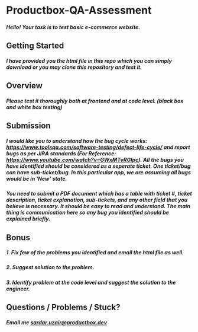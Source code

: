 # Productbox-QA-Assessment

##### Hello! Your task is to test basic e-commerce website.
## Getting Started

##### I have provided you the html file in this repo which you can simply download or you may clone this repository and test it.

## Overview

##### Please test it thoroughly both at frontend and at code level. (black box and white box testing)

## Submission

##### I would like you to understand how the bug cycle works: https://www.toolsqa.com/software-testing/defect-life-cycle/ and report bugs as per JIRA standards (For Reference: https://www.youtube.com/watch?v=GWxMTvRGIpc). All the bugs you have identified should be considered as a seperate ticket. One ticket/bug can have sub-ticket/bug. In this particular app, we are assuming all bugs would be in ‘New’ state.

##### You need to submit a PDF document which has a table with ticket #, ticket description, ticket explanation, sub-tickets, and any other field that you believe is necessary. It should be easy to read and understand. The main thing is communication here so any bug you identified should be explained briefly. 

## Bonus

   ##### 1. Fix few of the problems you identified and email the html file as well.
   ##### 2. Suggest solution to the problem.
   ##### 3. Identify problem at the code level and suggest the solution to the engineer.

## Questions / Problems / Stuck?

##### Email me sardar.uzair@productbox.dev
